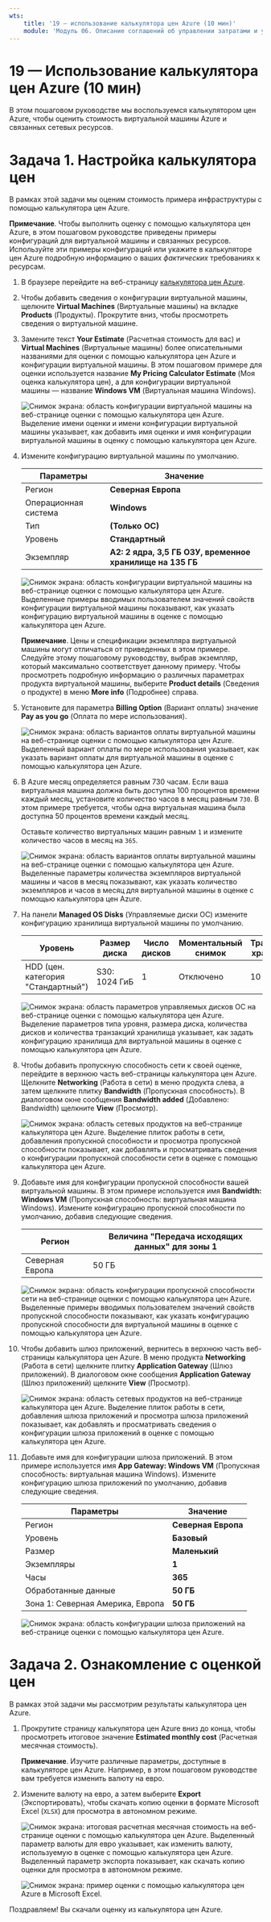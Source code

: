 ```yaml
---
wts:
    title: '19 — использование калькулятора цен Azure (10 мин)'
    module: 'Модуль 06. Описание соглашений об управлении затратами и уровне обслуживания Azure'
---
```

# 19 — Использование калькулятора цен Azure (10 мин)

В этом пошаговом руководстве мы воспользуемся калькулятором цен Azure, чтобы оценить стоимость виртуальной машины Azure и связанных сетевых ресурсов.

# Задача 1. Настройка калькулятора цен

В рамках этой задачи мы оценим стоимость примера инфраструктуры с помощью калькулятора цен Azure. 

**Примечание**. Чтобы выполнить оценку с помощью калькулятора цен Azure, в этом пошаговом руководстве приведены примеры конфигураций для виртуальной машины и связанных ресурсов. Используйте эти примеры конфигураций или укажите в калькуляторе цен Azure подробную информацию о ваших *фактических* требованиях к ресурсам.

1. В браузере перейдите на веб-страницу [калькулятора цен Azure](https://azure.microsoft.com/ru-ru/pricing/calculator/).

2. Чтобы добавить сведения о конфигурации виртуальной машины, щелкните **Virtual Machines** (Виртуальные машины) на вкладке **Products** (Продукты). Прокрутите вниз, чтобы просмотреть сведения о виртуальной машине. 

3. Замените текст **Your Estimate** (Расчетная стоимость для вас) и **Virtual Machines** (Виртуальные машины) более описательными названиями для оценки с помощью калькулятора цен Azure и конфигурации виртуальной машины. В этом пошаговом примере для оценки используется название **My Pricing Calculator Estimate** (Моя оценка калькулятора цен), а для конфигурации виртуальной машины — название **Windows VM** (Виртуальная машина Windows).

   ![Снимок экрана: область конфигурации виртуальной машины на веб-странице оценки с помощью калькулятора цен Azure. Выделение имени оценки и имени конфигурации виртуальной машины указывает, как добавить имя оценки и имя конфигурации виртуальной машины в оценку с помощью калькулятора цен Azure.](../images/1901.png)

4. Измените конфигурацию виртуальной машины по умолчанию.

    | Параметры | Значение |
    | -- | -- |
    | Регион | **Северная Европа** |
    | Операционная система | **Windows** |
    | Тип | **(Только ОС)** |
    | Уровень | **Стандартный** |  
    | Экземпляр | **A2: 2 ядра, 3,5 ГБ ОЗУ, временное хранилище на 135 ГБ** |

   ![Снимок экрана: область конфигурации виртуальной машины на веб-странице оценки с помощью калькулятора цен Azure. Выделенные примеры вводимых пользователем значений свойств конфигурации виртуальной машины показывают, как указать конфигурацию виртуальной машины в оценке с помощью калькулятора цен Azure.](../images/1902.png)

    **Примечание**. Цены и спецификации экземпляра виртуальной машины могут отличаться от приведенных в этом примере. Следуйте этому пошаговому руководству, выбрав экземпляр, который максимально соответствует данному примеру. Чтобы просмотреть подробную информацию о различных параметрах продукта виртуальной машины, выберите **Product details** (Сведения о продукте) в меню **More info** (Подробнее) справа.

5. Установите для параметра **Billing Option** (Вариант оплаты) значение **Pay as you go** (Оплата по мере использования).

   ![Снимок экрана: область вариантов оплаты виртуальной машины на веб-странице оценки с помощью калькулятора цен Azure. Выделенный вариант оплаты по мере использования указывает, как указать вариант оплаты для виртуальной машины в оценке с помощью калькулятора цен Azure.](../images/1903.png)

6. В Azure месяц определяется равным 730 часам. Если ваша виртуальная машина должна быть доступна 100 процентов времени каждый месяц, установите количество часов в месяц равным `730`. В этом примере требуется, чтобы одна виртуальная машина была доступна 50 процентов времени каждый месяц.

    Оставьте количество виртуальных машин равным `1` и измените количество часов в месяц на `365`.

   ![Снимок экрана: область вариантов оплаты виртуальной машины на веб-странице оценки с помощью калькулятора цен Azure. Выделенные параметры количества экземпляров виртуальной машины и часов в месяц показывают, как указать количество экземпляров и часов в месяц для виртуальной машины в оценке с помощью калькулятора цен Azure.](../images/1904.png)

7. На панели **Managed OS Disks** (Управляемые диски ОС) измените конфигурацию хранилища виртуальной машины по умолчанию.

    | Уровень | Размер диска | Число дисков | Моментальный снимок | Транзакции хранилища |
    | ---- | --------- | --------------- | -------- | -------------------- |
    | HDD (цен. категория "Стандартный") | S30: 1024 ГиБ | 1 | Отключено | 10 000 |

   ![Снимок экрана: область параметров управляемых дисков ОС на веб-странице оценки с помощью калькулятора цен Azure. Выделение параметров типа уровня, размера диска, количества дисков и количества транзакций хранилища указывает, как задать конфигурацию хранилища для виртуальной машины в оценке с помощью калькулятора цен Azure.](../images/1905.png)

8. Чтобы добавить пропускную способность сети к своей оценке, перейдите в верхнюю часть веб-страницы калькулятора цен Azure. Щелкните **Networking** (Работа в сети) в меню продукта слева, а затем щелкните плитку **Bandwidth** (Пропускная способность). В диалоговом окне сообщения **Bandwidth added** (Добавлено: Bandwidth) щелкните **View** (Просмотр).

   ![Снимок экрана: область сетевых продуктов на веб-странице калькулятора цен Azure. Выделение плиток работы в сети, добавления пропускной способности и просмотра пропускной способности показывает, как добавлять и просматривать сведения о конфигурации пропускной способности сети в оценке с помощью калькулятора цен Azure.](../images/1906.png)

9. Добавьте имя для конфигурации пропускной способности вашей виртуальной машины. В этом примере используется имя **Bandwidth: Windows VM** (Пропускная способность: виртуальная машина Windows). Измените конфигурацию пропускной способности по умолчанию, добавив следующие сведения.

    | Регион | Величина "Передача исходящих данных" для зоны 1 |
    | ------ | -------------------------------------- |
    | Северная Европа | 50 ГБ |

   ![Снимок экрана: область конфигурации пропускной способности сети на веб-странице оценки с помощью калькулятора цен Azure. Выделенные примеры вводимых пользователем значений свойств пропускной способности показывают, как указать конфигурацию пропускной способности для виртуальной машины в оценке с помощью калькулятора цен Azure.](../images/1907.png)

10. Чтобы добавить шлюз приложений, вернитесь в верхнюю часть веб-страницы калькулятора цен Azure. В меню продукта **Networking** (Работа в сети) щелкните плитку **Application Gateway** (Шлюз приложений). В диалоговом окне сообщения **Application Gateway** (Шлюз приложений) щелкните **View** (Просмотр).

    ![Снимок экрана: область сетевых продуктов на веб-странице калькулятора цен Azure. Выделение плиток работы в сети, добавления шлюза приложений и просмотра шлюза приложений показывает, как добавлять и просматривать сведения о конфигурации шлюза приложений в оценке с помощью калькулятора цен Azure.](../images/1908.png)

11. Добавьте имя для конфигурации шлюза приложений. В этом примере используется имя **App Gateway: Windows VM** (Пропускная способность: виртуальная машина Windows). Измените конфигурацию шлюза приложений по умолчанию, добавив следующие сведения.

    | Параметры | Значение |
    | -- | -- |
    | Регион | **Северная Европа** |
    | Уровень | **Базовый** |
    | Размер | **Маленький** |
    | Экземпляры | **1** |  
    | Часы | **365** |
    | Обработанные данные | **50 ГБ** |
    | Зона 1: Северная Америка, Европа | **50 ГБ**|

    ![Снимок экрана: область конфигурации шлюза приложений на веб-странице оценки с помощью калькулятора цен Azure.](../images/1909.png)


# Задача 2. Ознакомление с оценкой цен

В рамках этой задачи мы рассмотрим результаты калькулятора цен Azure. 

1. Прокрутите страницу калькулятора цен Azure вниз до конца, чтобы просмотреть итоговое значение **Estimated monthly cost** (Расчетная месячная стоимость).

    **Примечание**. Изучите различные параметры, доступные в калькуляторе цен Azure. Например, в этом пошаговом руководстве вам требуется изменить валюту на евро.

2. Измените валюту на евро, а затем выберите **Export** (Экспортировать), чтобы скачать копию оценки в формате Microsoft Excel (`XLSX`) для просмотра в автономном режиме.

    ![Снимок экрана: итоговая расчетная месячная стоимость на веб-странице оценки с помощью калькулятора цен Azure. Выделенный параметр валюты для евро указывает, как изменить валюту, используемую в оценке с помощью калькулятора цен Azure. Выделенный параметр экспорта показывает, как скачать копию оценки для просмотра в автономном режиме.](../images/1910.png)

    ![Снимок экрана: пример оценки с помощью калькулятора цен Azure в Microsoft Excel.](../images/1911.png)

Поздравляем! Вы скачали оценку из калькулятора цен Azure.
